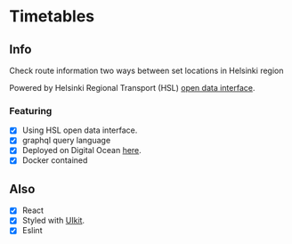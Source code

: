 # Timetables

## Info

Check route information two ways between set locations in Helsinki region

Powered by Helsinki Regional Transport (HSL) [open data interface](https://www.hsl.fi/en/opendata).

### Featuring
- [x] Using HSL open data interface.
- [x] graphql query language
- [x] Deployed on Digital Ocean [here](http://46.101.169.92/).
- [x] Docker contained
## Also
- [x] React
- [x] Styled with [UIkit](https://getuikit.com/).
- [x] Eslint 

